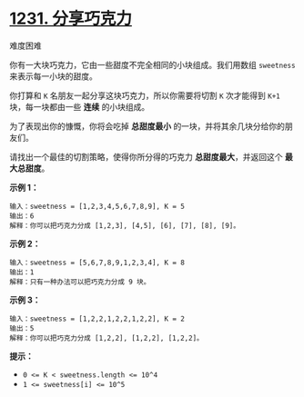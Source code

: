 # [1231. 分享巧克力](https://leetcode-cn.com/problems/divide-chocolate/)

难度困难

你有一大块巧克力，它由一些甜度不完全相同的小块组成。我们用数组 `sweetness` 来表示每一小块的甜度。

你打算和 `K` 名朋友一起分享这块巧克力，所以你需要将切割 `K` 次才能得到 `K+1` 块，每一块都由一些 **连续** 的小块组成。

为了表现出你的慷慨，你将会吃掉 **总甜度最小** 的一块，并将其余几块分给你的朋友们。

请找出一个最佳的切割策略，使得你所分得的巧克力 **总甜度最大**，并返回这个 **最大总甜度**。

 

**示例 1：**

```
输入：sweetness = [1,2,3,4,5,6,7,8,9], K = 5
输出：6
解释：你可以把巧克力分成 [1,2,3], [4,5], [6], [7], [8], [9]。
```

**示例 2：**

```
输入：sweetness = [5,6,7,8,9,1,2,3,4], K = 8
输出：1
解释：只有一种办法可以把巧克力分成 9 块。
```

**示例 3：**

```
输入：sweetness = [1,2,2,1,2,2,1,2,2], K = 2
输出：5
解释：你可以把巧克力分成 [1,2,2], [1,2,2], [1,2,2]。
```

 

**提示：**

- `0 <= K < sweetness.length <= 10^4`
- `1 <= sweetness[i] <= 10^5`



